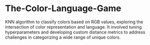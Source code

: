 # The-Color-Language-Game
KNN algorithm to classify colors based on RGB values, exploring the intersection of color representation and language. It involved tuning hyperparameters and developing custom distance metrics to address challenges in categorizing a wide range of unique colors.
